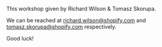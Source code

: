 This workshop given by Richard Wilson & Tomasz Skorupa.

We can be reached at richard.wilson@shopify.com and tomasz.skorupa@shopify.com respectively. 

Good luck!
